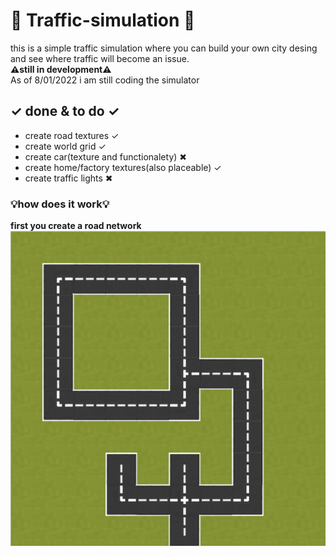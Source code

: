 # 🚦 Traffic-simulation 🚦
this is a simple traffic simulation where you can build your own city desing and see where traffic will become an issue. 
<br />
**⚠still in development⚠**
<br />
As of 8/01/2022 i am still coding the simulator


 ## **✓  done & to do  ✓**
- create road textures ✓
- create world grid ✓
- create car(texture and functionalety) ✖
- create home/factory textures(also placeable) ✓
- create traffic lights ✖


### 💡how does it work💡
**first you create a road network** <br />
![image of road network](https://github.com/MatthiasMorsa/Traffic-simulation/blob/master/readmePNG/RoadNetwork.PNG?raw=true)
